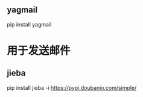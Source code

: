 ## yagmail
pip install yagmail

# 用于发送邮件

## jieba
pip install jieba -i https://pypi.doubanio.com/simple/
